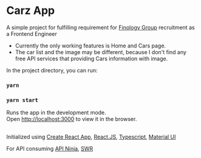 # Carz App

A simple project for fulfilling requirement for
[Finology Group](https://finology-group.com/) recruitment as a Frontend Engineer

- Currently the only working features is Home and Cars page. 
- The car list and the image may be different, because I don't find any free API services that providing Cars information with image.

In the project directory, you can run:

### `yarn`

### `yarn start`

Runs the app in the development mode.\
Open [http://localhost:3000](http://localhost:3000) to view it in the browser.

##

Initialized using
[Create React App](https://facebook.github.io/create-react-app/docs/getting-started),
[React.JS](https://reactjs.org/), [Typescript](https://www.typescriptlang.org/), [Material UI](https://mui.com/)

For API consuming
[API Ninja](https://api-ninjas.com/), [SWR](https://swr.vercel.app/)
